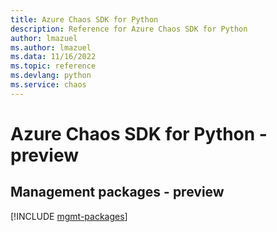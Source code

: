 ```yaml
---
title: Azure Chaos SDK for Python
description: Reference for Azure Chaos SDK for Python
author: lmazuel
ms.author: lmazuel
ms.data: 11/16/2022
ms.topic: reference
ms.devlang: python
ms.service: chaos
---
```

# Azure Chaos SDK for Python - preview

## Management packages - preview
[!INCLUDE [mgmt-packages](chaos-mgmt-index.md)]